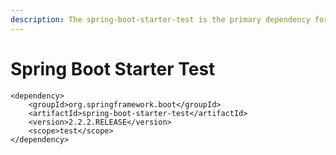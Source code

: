 ```yaml
---
description: The spring-boot-starter-test is the primary dependency for the test.
---
```


# Spring Boot Starter Test

```markup
<dependency>  
    <groupId>org.springframework.boot</groupId>  
    <artifactId>spring-boot-starter-test</artifactId>  
    <version>2.2.2.RELEASE</version>  
    <scope>test</scope>  
</dependency>  
```

